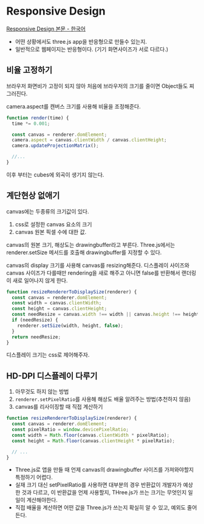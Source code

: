 # Responsive Design

[Responsive Design 본문 - 한국어](https://threejs.org/manual/#ko/responsive)

- 어떤 상황에서도 three.js app을 반응형으로 만들수 있는지.
- 일반적으로 웹페이지는 반응형이다. (기기 화면사이즈가 서로 다르다.)

## 비율 고정하기

브라우저 화면비가 고정이 되지 않아 처음에 브라우저의 크기를 줄이면 Object들도 찌그러진다.

camera.aspect를 캔버스 크기를 사용해 비율을 조정해준다.

```ts
function render(time) {
  time *= 0.001;

  const canvas = renderer.domElement;
  camera.aspect = canvas.clientWidth / canvas.clientHeight;
  camera.updateProjectionMatrix();

  //...
}
```

이후 부터는 cubes에 외곡이 생기지 않는다.

## 계단현상 없애기

canvas에는 두종류의 크기값이 있다.

1. css로 설정한 canvas 요소의 크기
2. canvas 원본 픽셀 수에 대한 값.

canvas의 원본 크기, 해상도는 drawingbuffer라고 부른다. Three.js에서는 renderer.setSize 메서드를 호출해 drawingbuffer를 지정할 수 있다.

canvas의 display 크기를 사용해 canvas를 resizing해준다. 디스플레이 사이즈와 canvas 사이즈가 다를때만 rendering을 새로 해주고 아니면 false를 반환해서 랜더링이 새로 일어나지 않게 한다.

```ts
function resizeRendererToDisplaySize(renderer) {
  const canvas = renderer.domElement;
  const width = canvas.clientWidth;
  const height = canvas.clientHeight;
  const needResize = canvas.width !== width || canvas.height !== height;
  if (needResize) {
    renderer.setSize(width, height, false);
  }
  return needResize;
}
```

디스플레이 크기는 css로 제어해주자.

## HD-DPI 디스플레이 다루기

1. 아무것도 하지 않는 방법
2. `renderer.setPixelRatio`를 사용해 해상도 배율 알려주는 방법(추천하지 않음)
3. canvas를 리사이징할 때 직접 계산하기

```ts
function resizeRendererToDisplaySize(renderer) {
  const canvas = renderer.domElement;
  const pixelRatio = window.devicePixelRatio;
  const width = Math.floor(canvas.clientWidth * pixelRatio);
  const height = Math.floor(canvas.clientHeight * pixelRatio);

  // ...
}
```

- Three.js로 앱을 만들 때 언제 canvas의 drawingbuffer 사이즈를 가져와야할지 특정하기 어렵다.
- 실재 크기 대신 setPixelRatio를 사용하면 대부분의 경우 반환값이 개발자가 예상한 것과 다르고, 이 반환값을 언제 사용할지, THree.js가 쓰는 크기는 무엇인지 일일이 계산해야한다.
- 직접 배율을 계산하면 어떤 값을 Three.js가 쓰는지 확실히 알 수 있고, 예외도 줄어든다.
